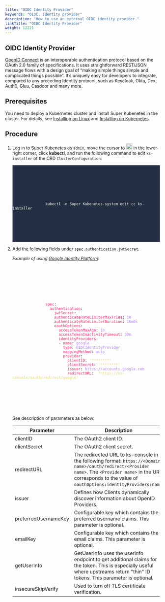 ```yaml
---
title: "OIDC Identity Provider"
keywords: "OIDC, identity provider"
description: "How to use an external OIDC identity provider."
linkTitle: "OIDC Identity Provider"
weight: 12221
---
```


## OIDC Identity Provider

[OpenID Connect](https://openid.net/connect/) is an interoperable authentication protocol based on the OAuth 2.0 family of specifications. It uses straightforward REST/JSON message flows with a design goal of “making simple things simple and complicated things possible”. It’s uniquely easy for developers to integrate, compared to any preceding Identity protocol, such as Keycloak, Okta, Dex, Auth0, Gluu, Casdoor and many more.

## Prerequisites

You need to deploy a Kubernetes cluster and install Super Kubenetes in the cluster. For details, see [Installing on Linux](/docs/v3.3/installing-on-linux/) and [Installing on Kubernetes](/docs/v3.3/installing-on-kubernetes/).

## Procedure

1. Log in to Super Kubenetes as `admin`, move the cursor to <img src="/dist/assets/docs/v3.3/access-control-and-account-management/external-authentication/set-up-external-authentication/toolbox.png" width="20px" height="20px" alt="icon"> in the lower-right corner, click **kubectl**, and run the following command to edit `ks-installer` of the CRD `ClusterConfiguration`:

   <article className="highlight">
      <pre style="color: rgb(248, 248, 242); background: rgb(36, 46, 66); tab-size: 4;">
         <div className="copy-code-button" title="Copy Code"></div>
         <div className="code-over-div">
            <code>
               <p>
                  kubectl -n Super Kubenetes-system edit cc ks-installer
               </p>
            </code>
         </div>
      </pre>
   </article>

2. Add the following fields under `spec.authentication.jwtSecret`. 

   *Example of using [Google Identity Platform](https://developers.google.com/identity/protocols/oauth2/openid-connect)*:

   <article className="highlight">
      <pre>
         <div className="copy-code-button" title="Copy Code"></div>
         <div className="code-over-div">
            <code>
               <p>
                  <span style="color:#f92672">spec</span>:
                  <span style="color:#f92672">&nbsp;&nbsp;authentication</span>:
                  <span style="color:#f92672">&nbsp;&nbsp;&nbsp;&nbsp;jwtSecret</span>:<span style="color:#e6db74">&nbsp;''</span> 
                  <span style="color:#f92672">&nbsp;&nbsp;&nbsp;&nbsp;authenticateRateLimiterMaxTries</span>:<span style="color:#ae81ff">&nbsp;10</span> 
                  <span style="color:#f92672">&nbsp;&nbsp;&nbsp;&nbsp;authenticateRateLimiterDuration</span>:<span style="color:#ae81ff">&nbsp;10m0s</span> 
                  <span style="color:#f92672">&nbsp;&nbsp;&nbsp;&nbsp;oauthOptions</span>:
                  <span style="color:#f92672">&nbsp;&nbsp;&nbsp;&nbsp;&nbsp;&nbsp;accessTokenMaxAge</span>:<span style="color:#ae81ff">&nbsp;1h</span> 
                  <span style="color:#f92672">&nbsp;&nbsp;&nbsp;&nbsp;&nbsp;&nbsp;accessTokenInactivityTimeout</span>:<span style="color:#ae81ff">&nbsp;30m</span> 
                  <span style="color:#f92672">&nbsp;&nbsp;&nbsp;&nbsp;&nbsp;&nbsp;identityProviders</span>:
                  &nbsp;&nbsp;&nbsp;&nbsp;&nbsp;&nbsp;-<span style="color:#f92672">&nbsp;name</span>:<span style="color:#ae81ff">&nbsp;google</span> 
                  <span style="color:#f92672">&nbsp;&nbsp;&nbsp;&nbsp;&nbsp;&nbsp;&nbsp;&nbsp;type</span>:<span style="color:#ae81ff">&nbsp;OIDCIdentityProvider</span> 
                  <span style="color:#f92672">&nbsp;&nbsp;&nbsp;&nbsp;&nbsp;&nbsp;&nbsp;&nbsp;mappingMethod</span>: <span style="color:#ae81ff">auto</span> 
                  <span style="color:#f92672">&nbsp;&nbsp;&nbsp;&nbsp;&nbsp;&nbsp;&nbsp;&nbsp;provider</span>: 
                  <span style="color:#f92672">&nbsp;&nbsp;&nbsp;&nbsp;&nbsp;&nbsp;&nbsp;&nbsp;&nbsp;&nbsp;clientID</span>: <span style="color:#e6db74"><span>'</span>********<span>'</span></span> 
                  <span style="color:#f92672">&nbsp;&nbsp;&nbsp;&nbsp;&nbsp;&nbsp;&nbsp;&nbsp;&nbsp;&nbsp;clientSecret</span>: <span style="color:#e6db74"><span>'</span>********<span>'</span></span> 
                  <span style="color:#f92672">&nbsp;&nbsp;&nbsp;&nbsp;&nbsp;&nbsp;&nbsp;&nbsp;&nbsp;&nbsp;issuer</span>: <span style="color:#ae81ff"><span></span>https://accounts.google.com</span>
                  <span style="color:#f92672">&nbsp;&nbsp;&nbsp;&nbsp;&nbsp;&nbsp;&nbsp;&nbsp;&nbsp;&nbsp;redirectURL</span>: &nbsp;<span style="color:#e6db74"><span>'</span>https://ks-console/oauth/redirect/google<span>'</span></span> 
               </p>
            </code>
         </div>
      </pre>
   </article>

   See description of parameters as below:

   <table>
   <thead>
   <tr>
      <th>
         Parameter
      </th>
      <th>
         Description
      </th>
   </tr>
   </thead>
   <tbody>
   <tr>
      <td>
         clientID
      </td>
      <td>
         The OAuth2 client ID.
      </td>
   </tr>
   <tr>
      <td>
         clientSecret
      </td>
      <td>
         The OAuth2 client secret.
      </td>
   </tr>
   <tr>
      <td>
         redirectURL
      </td>
      <td>
         The redirected URL to ks-console in the following format: <code>https://&lt;Domain name&gt;/oauth/redirect/&lt;Provider name&gt;</code>. The <code>&lt;Provider name&gt;</code> in the URL corresponds to the value of <code>oauthOptions:identityProviders:name</code>.
      </td>
   </tr>
   <tr>
      <td>
         issuer
      </td>
      <td>
         Defines how Clients dynamically discover information about OpenID Providers.
      </td>
   </tr>
   <tr>
      <td>
         preferredUsernameKey
      </td>
      <td>
         Configurable key which contains the preferred username claims. This parameter is optional.
      </td>
   </tr>
   <tr>
      <td>
         emailKey
      </td>
      <td>
         Configurable key which contains the email claims. This parameter is optional.
      </td>
   </tr>
   <tr>
      <td>
         getUserInfo
      </td>
      <td>
         GetUserInfo uses the userinfo endpoint to get additional claims for the token. This is especially useful where upstreams return "thin" ID tokens. This parameter is optional.
      </td>
   </tr>
   <tr>
      <td>
         insecureSkipVerify
      </td>
      <td>
         Used to turn off TLS certificate verification.
      </td>
   </tr>
   </tbody>
   </table>


